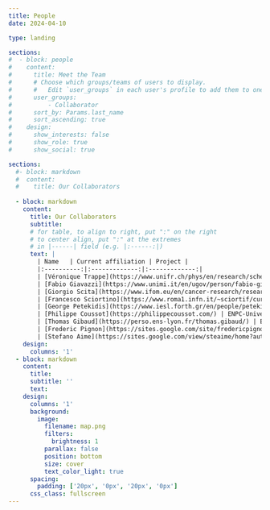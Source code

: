 ```yaml
---
title: People
date: 2024-04-10

type: landing

sections:
#  - block: people
#    content:
#      title: Meet the Team
#      # Choose which groups/teams of users to display.
#      #   Edit `user_groups` in each user's profile to add them to one or more of these groups.
#      user_groups:
#          - Collaborator
#      sort_by: Params.last_name
#      sort_ascending: true
#    design:
#      show_interests: false
#      show_role: true
#      show_social: true

sections: 
  #- block: markdown
  #  content:
  #    title: Our Collaborators
  
  - block: markdown
    content: 
      title: Our Collaborators
      subtitle:
      # for table, to align to right, put ":" on the right
      # to center align, put ":" at the extremes
      # in |------| field (e.g. |:------:|)
      text: |
        | Name   | Current affiliation | Project |
        |:----------:|:-------------:|:-------------:|
        | [Véronique Trappe](https://www.unifr.ch/phys/en/research/scheffold/group-members/people/18428/19670) | Department of Physics, University of Fribourg (Switzerland) | --- |
        | [Fabio Giavazzi](https://www.unimi.it/en/ugov/person/fabio-giavazzi) | Department of Medical Biotechnology and Translational Medicine, University of Milan (Italy) | --- |
        | [Giorgio Scita](https://www.ifom.eu/en/cancer-research/researchers/giorgio-scita.php) | Faculty of Medicine, University of Milan (Italy) | --- |
        | [Francesco Sciortino](https://www.roma1.infn.it/~sciortif/curriculum.htm) | Department of Physics, University of Rome La Sapienza (Italy) | --- |
        | [George Petekidis](https://www.iesl.forth.gr/en/people/petekidis-george) | Department of Material Science and Technology, University of Crete (Greece) | --- |
        | [Philippe Coussot](https://philippecoussot.com/) | ENPC-University Gustave Eiffel-CNRS (France) | --- |
        | [Thomas Gibaud](https://perso.ens-lyon.fr/thomas.gibaud/) | Ecole Normale Supérieure de Lyon (France) | --- |
        | [Frederic Pignon](https://sites.google.com/site/fredericpignon) | Université Grenoble Alpes, CNRS (France) | --- |
        | [Stefano Aime](https://sites.google.com/view/steaime/home?authuser=0) | ESPCI Paris (France) | --- |
    design:
      columns: '1'
  - block: markdown
    content:
      title: 
      subtitle: ''
      text:
    design:
      columns: '1'
      background:
        image: 
          filename: map.png
          filters:
            brightness: 1
          parallax: false
          position: bottom
          size: cover
          text_color_light: true
      spacing:
        padding: ['20px', '0px', '20px', '0px']
      css_class: fullscreen
---
```

